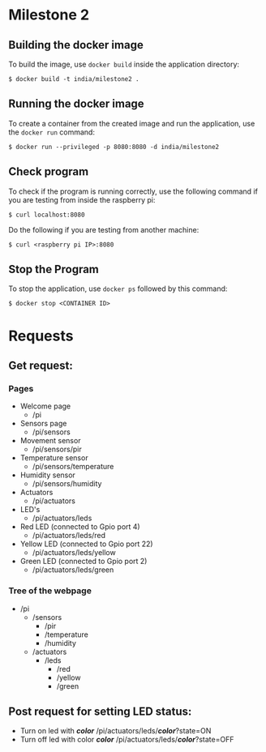 # Milestone 2

## Building the docker image

To build the image, use `docker build` inside the application directory:

```
$ docker build -t india/milestone2 .
```

## Running the docker image

To create a container from the created image and run the application, use the
`docker run` command:

```
$ docker run --privileged -p 8080:8080 -d india/milestone2
```

## Check program

To check if the program is running correctly, use the following command if you are testing from inside the raspberry pi:
```
$ curl localhost:8080
```
Do the following if you are testing from another machine:
```
$ curl <raspberry pi IP>:8080
```

## Stop the Program

To stop the application, use `docker ps` followed by this command:
```
$ docker stop <CONTAINER ID>
```

# Requests

## Get request:

### Pages
- Welcome page
	-  /pi
- Sensors page
	- /pi/sensors
- Movement sensor
	- /pi/sensors/pir
- Temperature sensor
	- /pi/sensors/temperature
- Humidity sensor
	-  /pi/sensors/humidity
-  Actuators
	- /pi/actuators
-  LED's
	- /pi/actuators/leds
-  Red LED (connected to Gpio port 4)
	- /pi/actuators/leds/red
-  Yellow LED (connected to Gpio port 22)
	- /pi/actuators/leds/yellow
-  Green LED (connected to Gpio port 2)
	- /pi/actuators/leds/green
 
### Tree of the webpage
- /pi
	- /sensors
		- /pir
		- /temperature
		- /humidity
	- /actuators
		- /leds
			- /red
			- /yellow
			- /green

## Post request for setting LED status:
- Turn on led with ***color***
/pi/actuators/leds/***color***?state=ON
- Turn off led with color ***color***
/pi/actuators/leds/***color***?state=OFF
